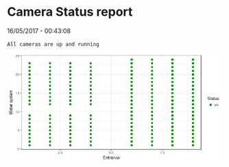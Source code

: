 Camera Status report
================
16/05/2017 - 00:43:08

    All cameras are up and running

![](camreport_files/figure-markdown_github/unnamed-chunk-2-1.png)
